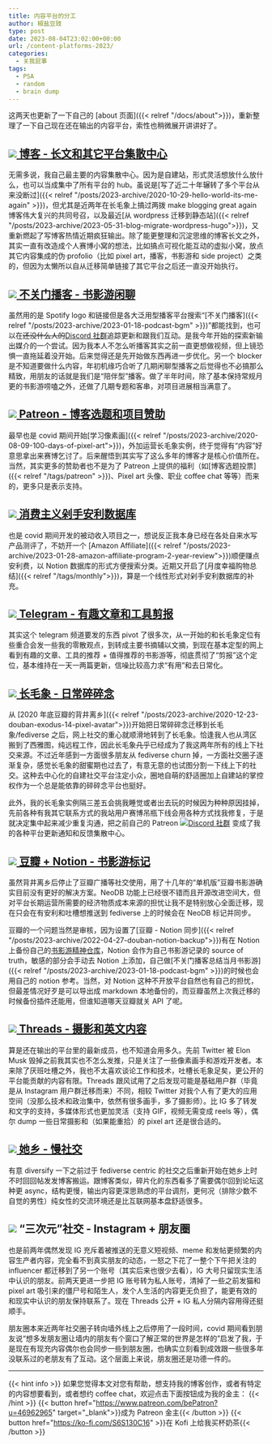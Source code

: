 ```yaml
---
title: 内容平台的分工
author: 椒盐豆豉
type: post
date: 2023-08-04T23:02:00+00:00
url: /content-platforms-2023/
categories:
  - 关我屁事
tags:
  - PSA
  - random
  - brain dump
---
```


这两天也更新了一下自己的 [about 页面]({{< relref "/docs/about">}})，重新整理了一下自己现在还在输出的内容平台，索性也稍微展开讲讲好了。

<!--more-->

## [![](https://douchi.sfo3.cdn.digitaloceanspaces.com/random/logo/rss.png) 博客 - 长文和其它平台集散中心](https://blog.douchi.space/index.xml)
无需多说，我自己最主要的内容集散中心。因为是自建站，形式灵活想放什么放什么，也可以当成集中了所有平台的 hub。虽说是[写了近二十年辗转了多个平台从来没断过]({{< relref "/posts/2023-archive/2020-10-29-hello-world-its-me-again" >}})，但尤其是近两年在长毛象上搞过两拨 make blogging great again 博客伟大复兴的共同号召，以及最近[从 wordpress 迁移到静态站]({{< relref "/posts/2023-archive/2023-05-31-blog-migrate-wordpress-hugo">}})，又重新燃起了写博客热情近期疯狂输出。除了能更整理和沉淀思维的博客长文之外，其实一直有改造成个人赛博小窝的想法，比如搞点可视化能互动的虚拟小窝，放点其它内容集成的伪·profolio（比如 pixel art，播客，书影游和 side project）之类的，但因为太懒所以自从迁移简单链接了其它平台之后还一直没开始执行。

## [![](https://douchi.sfo3.cdn.digitaloceanspaces.com/random/logo/spotify.png) 不关门播客 - 书影游闲聊](https://open.spotify.com/show/3146ubWByIlxIPNNfTBCFZ) 
虽然用的是 Spotify  logo 和链接但是各大泛用型播客平台搜索“[不关门播客]({{< relref "/posts/2023-archive/2023-01-18-podcast-bgm" >}})”都能找到，也可以在~~还没什么人的~~[Discord 社群](https://discord.gg/eGF9y7VKVT)追踪更新和跟我们互动。是我今年开始的探索新输出媒介的一个尝试。因为我本人不怎么听播客其实之前一直更想做视频，但上镜恐惧一直拖延着没开始。后来觉得还是先开始做东西再进一步优化。另一个 blocker 是不知道要做什么内容，年初机缘巧合听了几期闲聊型播客之后觉得也不必搞那么精致，用朋友的话就是我们是“陪伴型”播客。做了半年时间，除了基本保持常规月更的书影游唠嗑之外，还做了几期专题和客串，对项目进展相当满意了。

## [![](https://douchi.sfo3.cdn.digitaloceanspaces.com/random/logo/patreon.png) Patreon - 博客选题和项目赞助](https://www.patreon.com/bePatron?u=46962965) 
最早也是 covid 期间开始[学习像素画]({{< relref "/posts/2023-archive/2020-08-09-100-days-of-pixel-art">}})，外加运营长毛象实例，终于觉得有“内容”好意思拿出来赛博乞讨了。后来醒悟到其实写了这么多年的博客才是核心价值所在。当然，其实更多的赞助者也不是为了 Patreon 上提供的福利（如[博客选题投票]({{< relref "/tags/patreon" >}})、Pixel art 头像、职业 coffee chat 等等）而来的，更多只是表示支持。

## [![](https://douchi.sfo3.cdn.digitaloceanspaces.com/random/logo/notion.png) 消费主义剁手安利数据库](https://mtfront.notion.site/mtfront-shopping-reviews-e568ee6ebaa44b5da146cbe4ac4663eb) 
也是 covid 期间开发的被动收入项目之一，想说反正我本身已经在各处自来水写产品测评了，不妨开一个 [Amazon Affiliate]({{< relref "/posts/2023-archive/2023-01-28-amazon-affiliate-program-2-year-review">}})顺便赚点安利费，以 Notion 数据库的形式方便搜索分类。近期又开启了[月度幸福购物总结]({{< relref "/tags/monthly">}})，算是一个线性形式对剁手安利数据库的补充。

## [![](https://douchi.sfo3.cdn.digitaloceanspaces.com/random/logo/telegram.png) Telegram - 有趣文章和工具剪报](https://t.me/mtfront)
其实这个 telegram 频道要发的东西 pivot 了很多次，从一开始的和长毛象定位有些重合会发一些我的零散观点，到转成主要书摘辅以文摘，到现在基本定型的网上看到有趣的文章、工具的推荐 + 值得推荐的书影游等，彻底贯彻了“剪报”这个定位，基本维持在一天一两篇更新，信噪比较高力求“有用”和去日常化。

## [![](https://douchi.sfo3.cdn.digitaloceanspaces.com/random/logo/mastodon.png) 长毛象 - 日常碎碎念](https://douchi.space/@mtfront) 
从 [2020 年底豆瓣的背井离乡]({{< relref "/posts/2023-archive/2020-12-23-douban-exodus-14-pixel-avatar">}})开始把日常碎碎念迁移到长毛象/fediverse 之后，网上社交的重心就顺滑地转到了长毛象。恰逢我人也从湾区搬到了西雅图，纯远程工作，因此长毛象~~几乎~~已经成为了我这两年所有的线上下社交来源。不过近年感到一方面很多朋友从 fediverse churn 掉，一方面社交圈子逐渐复杂，感觉长毛象的甜蜜期也过去了，有意无意的也试图分割一下线上下的社交。这种去中心化的自建社交平台注定小众，圈地自萌的舒适圈加上自建站的掌控权作为一个总是能依靠的碎碎念平台也挺好。

此外，我的长毛象实例隔三差五会挑我睡觉或者出去玩的时候因为种种原因挂掉，先前各种有我其它联系方式的我站用户赛博吊瓶下线会用各种方式找我修复，于是就决定集中起来减少重复沟通，把之前自己的 Patreon [![](https://douchi.sfo3.cdn.digitaloceanspaces.com/random/logo/discord.png)Discord 社群](https://discord.gg/cESS4JpsdG) 变成了我的各种平台更新通知和反馈集散中心。

## [![](https://douchi.sfo3.cdn.digitaloceanspaces.com/random/logo/douban.png) 豆瓣 + Notion - 书影游标记](https://www.douban.com/people/mfcndw/) 
虽然背井离乡后停止了豆瓣广播等社交使用，用了十几年的“单机版”豆瓣书影游确实目前没有更好的解决方案。NeoDB 功能上已经很不错而且开源改进空间大，但对平台长期运营所需要的经济物质成本来源的担忧让我不是特别放心全面迁移，现在只会在有安利和吐槽想推送到 fediverse 上的时候会在 NeoDB 标记并同步。

豆瓣的一个问题当然是审核，因为设置了[豆瓣 - Notion 同步]({{< relref "/posts/2023-archive/2022-04-27-douban-notion-backup">}})有在 Notion 上备份自己的[书影游精神仓库](https://mtfront.notion.site/2485c762efe040b988531aaa3e45ad25)，Notion 会作为自己书影游记录的 source of truth，敏感的部分会手动去 Notion 上添加，自己做[不关门播客总结当月书影游]({{< relref "/posts/2023-archive/2023-01-18-podcast-bgm" >}})的时候也会用自己的 notion 参考。当然，对 Notion 这种不开放平台自然也有自己的担忧，但最差情况好歹是可以导出成 markdown 本地备份的，而豆瓣虽然上次我迁移的时候备份插件还能用，但谁知道哪天豆瓣就关 API 了呢。

## [![](https://douchi.sfo3.cdn.digitaloceanspaces.com/random/logo/threads.png) Threads - 摄影和英文内容](https://www.threads.net/@mtfront) 
算是还在输出的平台里的最新成员，也不知道会用多久。先前 Twitter 被 Elon Musk 毁掉之前我其实也不怎么发推，只是关注了一些像素画手和游戏开发者。本来除了厌班吐槽之外，我也不太喜欢谈论工作和技术，吐槽长毛象足矣，更公开的平台能贡献的内容有限。Threads 跟风试用了之后发现可能是基础用户群（毕竟是从 Instagram 用户群迁移而来）不同，相较 Twitter 对我个人有了更大的应用空间（没那么技术和政治集中，依然有很多画手，多了摄影师）。比 IG 多了转发和文字的支持，多媒体形式也更加灵活（支持 GIF，视频无需变成 reels 等），偶尔 dump 一些日常摄影和（如果能重拾）的 pixel art 还是很合适的。

## [![](https://t2.gstatic.com/faviconV2?client=SOCIAL&type=FAVICON&fallback_opts=TYPE,SIZE,URL&url=https://womenoverseas.com/&size=24) 她乡 - 慢社交](https://womenoverseas.com/)
有意 diversify 一下之前过于 fediverse centric 的社交之后重新开始在她乡上时不时回回帖发发博客搬运。跟博客类似，碎片化的东西看多了需要偶尔回到论坛这种更 async，结构更慢，输出内容更深思熟虑的平台调剂，更何况（排除少数不自觉的男性）纯女性的交流环境还是比互联网基本盘舒适很多。

## ![](https://t2.gstatic.com/faviconV2?client=SOCIAL&type=FAVICON&fallback_opts=TYPE,SIZE,URL&url=https://instagram.com/&size=24) “三次元”社交 - Instagram + 朋友圈
也是前两年偶然发现 IG 充斥着被推送的无意义短视频、meme 和发帖更频繁的内容生产者内容，完全看不到真实朋友的动态，一怒之下花了一整个下午把关注的 influencer 都迁移到了另一个账号（其实后来也很少去看），IG 大号只留现实生活中认识的朋友。前两天更进一步把 IG 账号转为私人账号，清掉了一些之前发猫和 pixel art 吸引来的僵尸号和陌生人，发个人生活的内容更无负担了，能更有效的和现实中认识的朋友保持联系了。现在 Threads 公开 + IG 私人分隔内容用得还挺顺手。

朋友圈本来近两年社交圈子转向墙外线上之后停用了一段时间，covid 期间看到朋友说“想多发朋友圈让墙内的朋友有个窗口了解正常的世界是怎样的”启发了我，于是现在有现充内容偶尔也会同步一些到朋友圈，也确实立刻看到成效跟一些很多年没联系过的老朋友有了互动。这个层面上来说，朋友圈还是功德一件的。

---
{{< hint info >}}
如果您觉得本文对您有帮助，想支持我的博客创作，或者有特定的内容想要看到，或者想约 coffee chat，欢迎点击下面按钮成为我的金主：
{{< /hint >}}
{{< button href="https://www.patreon.com/bePatron?u=46962965" target="_blank">}}成为 Patreon 金主{{< /button >}}
{{< button href="https://ko-fi.com/S6S130C16" >}}在 Kofi 上给我买杯奶茶{{< /button >}}